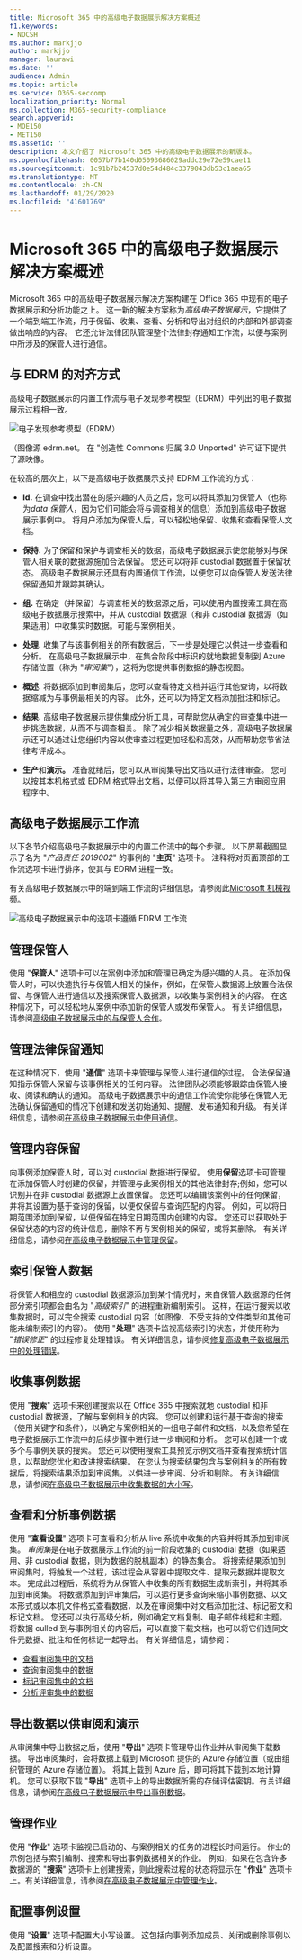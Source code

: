 ```yaml
---
title: Microsoft 365 中的高级电子数据展示解决方案概述
f1.keywords:
- NOCSH
ms.author: markjjo
author: markjjo
manager: laurawi
ms.date: ''
audience: Admin
ms.topic: article
ms.service: O365-seccomp
localization_priority: Normal
ms.collection: M365-security-compliance
search.appverid:
- MOE150
- MET150
ms.assetid: ''
description: 本文介绍了 Microsoft 365 中的高级电子数据展示的新版本。
ms.openlocfilehash: 0057b77b140d05093686029addc29e72e59cae11
ms.sourcegitcommit: 1c91b7b24537d0e54d484c3379043db53c1aea65
ms.translationtype: MT
ms.contentlocale: zh-CN
ms.lasthandoff: 01/29/2020
ms.locfileid: "41601769"
---
```

# <a name="overview-of-the-advanced-ediscovery-solution-in-microsoft-365"></a>Microsoft 365 中的高级电子数据展示解决方案概述

Microsoft 365 中的高级电子数据展示解决方案构建在 Office 365 中现有的电子数据展示和分析功能之上。 这一新的解决方案称为*高级电子数据展示*，它提供了一个端到端工作流，用于保留、收集、查看、分析和导出对组织的内部和外部调查做出响应的内容。 它还允许法律团队管理整个法律封存通知工作流，以便与案例中所涉及的保管人进行通信。 

## <a name="alignment-with-edrm"></a>与 EDRM 的对齐方式

高级电子数据展示的内置工作流与电子发现参考模型（EDRM）中列出的电子数据展示过程相一致。 

![电子发现参考模型（EDRM）](media/EDRMv1.png)

（图像源 edrm.net。 在 "创造性 Commons 归属 3.0 Unported" 许可证下提供了源映像。

在较高的层次上，以下是高级电子数据展示支持 EDRM 工作流的方式：

- **Id.** 在调查中找出潜在的感兴趣的人员之后，您可以将其添加为保管人（也称为*data 保管人*，因为它们可能会将与调查相关的信息）添加到高级电子数据展示事例中。 将用户添加为保管人后，可以轻松地保留、收集和查看保管人文档。

- **保持.** 为了保留和保护与调查相关的数据，高级电子数据展示使您能够对与保管人相关联的数据源施加合法保留。 您还可以将非 custodial 数据置于保留状态。 高级电子数据展示还具有内置通信工作流，以便您可以向保管人发送法律保留通知并跟踪其确认。

- **组.** 在确定（并保留）与调查相关的数据源之后，可以使用内置搜索工具在高级电子数据展示搜索中，并从 custodial 数据源（和非 custodial 数据源（如果适用）中收集实时数据。可能与案例相关。

- **处理.** 收集了与该事例相关的所有数据后，下一步是处理它以供进一步查看和分析。 在高级电子数据展示中，在集合阶段中标识的就地数据复制到 Azure 存储位置（称为 "*审阅集*"），这将为您提供事例数据的静态视图。 
 
- **概述.** 将数据添加到审阅集后，您可以查看特定文档并运行其他查询，以将数据缩减为与事例最相关的内容。 此外，还可以为特定文档添加批注和标记。
 
- **结果.** 高级电子数据展示提供集成分析工具，可帮助您从确定的审查集中进一步挑选数据，从而不与调查相关。 除了减少相关数据量之外，高级电子数据展示还可以通过让您组织内容以使审查过程更加轻松和高效，从而帮助您节省法律考评成本。

- **生产**和**演示。** 准备就绪后，您可以从审阅集导出文档以进行法律审查。 您可以按其本机格式或 EDRM 格式导出文档，以便可以将其导入第三方审阅应用程序中。

## <a name="advanced-ediscovery-workflow"></a>高级电子数据展示工作流

以下各节介绍高级电子数据展示中的内置工作流中的每个步骤。 以下屏幕截图显示了名为 "*产品责任 2019002*" 的事例的 "**主页**" 选项卡。 注释将对页面顶部的工作流选项卡进行排序，使其与 EDRM 进程一致。 

有关高级电子数据展示中的端到端工作流的详细信息，请参阅此[Microsoft 机械视频](https://go.microsoft.com/fwlink/?linkid=2066133)。 

![高级电子数据展示中的选项卡遵循 EDRM 工作流](media/aedisco-homepage-1.png)

## <a name="managing-custodians"></a>管理保管人

使用 "**保管人**" 选项卡可以在案例中添加和管理已确定为感兴趣的人员。 在添加保管人时，可以快速执行与保管人相关的操作，例如，在保管人数据源上放置合法保留、与保管人进行通信以及搜索保管人数据源，以收集与案例相关的内容。 在这种情况下，可以轻松地从案例中添加新的保管人或发布保管人。 有关详细信息，请参阅[高级电子数据展示中的与保管人合作](managing-custodians.md)。

## <a name="managing-legal-hold-notifications"></a>管理法律保留通知

在这种情况下，使用 "**通信**" 选项卡来管理与保管人进行通信的过程。 合法保留通知指示保管人保留与该事例相关的任何内容。 法律团队必须能够跟踪由保管人接收、阅读和确认的通知。 高级电子数据展示中的通信工作流使你能够在保管人无法确认保留通知的情况下创建和发送初始通知、提醒、发布通知和升级。 有关详细信息，请参阅[在高级电子数据展示中使用通信](managing-custodian-communications.md)。

## <a name="managing-content-preservation"></a>管理内容保留

向事例添加保管人时，可以对 custodial 数据进行保留。 使用**保留**选项卡可管理在添加保管人时创建的保留，并管理与此案例相关的其他法律封存;例如，您可以识别并在非 custodial 数据源上放置保留。 您还可以编辑该案例中的任何保留，并将其设置为基于查询的保留，以便仅保留与查询匹配的内容。 例如，可以将日期范围添加到保留，以便保留在特定日期范围内创建的内容。 您还可以获取处于保留状态的内容的统计信息，删除不再与案例相关的保留，或将其删除。 有关详细信息，请参阅[在高级电子数据展示中管理保留](managing-holds.md)。

## <a name="indexing-custodian-data"></a>索引保管人数据

将保管人和相应的 custodial 数据源添加到某个情况时，来自保管人数据源的任何部分索引项都会由名为 "*高级索引*" 的进程重新编制索引。 这样，在运行搜索以收集数据时，可以完全搜索 custodial 内容（如图像、不受支持的文件类型和其他可能未编制索引的内容）。 使用 "**处理**" 选项卡监视高级索引的状态，并使用称为 "*错误修正*" 的过程修复处理错误。 有关详细信息，请参阅[修复高级电子数据展示中的处理错误](processing-data-for-case.md)。

## <a name="collecting-case-data"></a>收集事例数据

使用 "**搜索**" 选项卡来创建搜索以在 Office 365 中搜索就地 custodial 和非 custodial 数据源，了解与案例相关的内容。 您可以创建和运行基于查询的搜索（使用关键字和条件），以确定与案例相关的一组电子邮件和文档，以及您希望在电子数据展示工作流中的后续步骤中进行进一步审阅和分析。 您可以创建一个或多个与事例关联的搜索。 您还可以使用搜索工具预览示例文档并查看搜索统计信息，以帮助您优化和改进搜索结果。 在您认为搜索结果包含与案例相关的所有数据后，将搜索结果添加到审阅集，以供进一步审阅、分析和剔除。 有关详细信息，请参阅[在高级电子数据展示中收集数据的大小写](collecting-data-for-ediscovery.md)。

## <a name="reviewing-and-analyzing-case-data"></a>查看和分析事例数据

使用 "**查看设置**" 选项卡可查看和分析从 live 系统中收集的内容并将其添加到审阅集。 *审阅集*是在电子数据展示工作流的前一阶段收集的 custodial 数据（如果适用、非 custodial 数据，则为数据的脱机副本）的静态集合。 将搜索结果添加到审阅集时，将触发一个过程，该过程会从容器中提取文件、提取元数据并提取文本。 完成此过程后，系统将为从保管人中收集的所有数据生成新索引，并将其添加到审阅集。 将数据添加到评审集后，可以运行更多查询来缩小事例数据、以文本形式或以本机文件格式查看数据，以及在审阅集中对文档添加批注、标记密文和标记文档。 您还可以执行高级分析，例如确定文档复制、电子邮件线程和主题。 将数据 culled 到与事例相关的内容后，可以直接下载文档，也可以将它们连同文件元数据、批注和任何标记一起导出。 有关详细信息，请参阅：

- [查看审阅集中的文档](view-documents-in-review-set.md)
- [查询审阅集中的数据](review-set-search.md)
- [标记审阅集中的文档](tagging-documents.md)
- [分析评审集中的数据](analyzing-data-in-review-set.md)

## <a name="exporting-data-for-review-and-presentation"></a>导出数据以供审阅和演示

从审阅集中导出数据之后，使用 "**导出**" 选项卡管理导出作业并从审阅集下载数据。 导出审阅集时，会将数据上载到 Microsoft 提供的 Azure 存储位置（或由组织管理的 Azure 存储位置）。 将其上载到 Azure 后，即可将其下载到本地计算机。 您可以获取下载 "**导出**" 选项卡上的导出数据所需的存储评估密钥。有关详细信息，请参阅[在高级电子数据展示中导出事例数据](exporting-data-ediscover20.md)。

## <a name="managing-jobs"></a>管理作业

使用 "**作业**" 选项卡监视已启动的、与案例相关的任务的进程长时间运行。 作业的示例包括与索引编制、搜索和导出事例数据相关的作业。 例如，如果在包含许多数据源的 "**搜索**" 选项卡上创建搜索，则此搜索过程的状态将显示在 "**作业**" 选项卡上。有关详细信息，请参阅[在高级电子数据展示中管理作业](managing-jobs-ediscovery20.md)。

## <a name="configuring-case-settings"></a>配置事例设置

使用 "**设置**" 选项卡配置大小写设置。 这包括向事例添加成员、关闭或删除事例以及配置搜索和分析设置。
